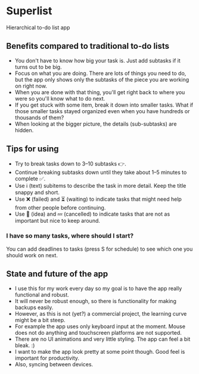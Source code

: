 # Superlist
Hierarchical to-do list app

## Benefits compared to traditional to-do lists
- You don't have to know how big your task is. Just add subtasks if it turns out to be big.
- Focus on what you are doing. There are lots of things you need to do, but the app only shows only the subtasks of the piece you are working on right now.
- When you are done with that thing, you'll get right back to where you were so you'll know what to do next.
- If you get stuck with some item, break it down into smaller tasks. What if those smaller tasks stayed organized even when you have hundreds or thousands of them?
- When looking at the bigger picture, the details (sub-subtasks) are hidden.

## Tips for using
- Try to break tasks down to 3–10 subtasks 👉.
- Continue breaking subtasks down until they take about 1–5 minutes to complete ✅.
- Use ℹ️ (text) subitems to describe the task in more detail. Keep the title snappy and short.
- Use ❌ (failed) and ⏳ (waiting) to indicate tasks that might need help  from other people before continuing.
- Use 🦄 (idea) and 💤 (cancelled) to indicate tasks that are not as important but nice to keep around.

### I have so many tasks, where should I start?
You can add deadlines to tasks (press S for schedule) to see which one you should work on next.

## State and future of the app
- I use this for my work every day so my goal is to have the app really functional and robust.
- It will never be robust enough, so there is functionality for making backups easily.
- However, as this is not (yet?) a commercial project, the learning curve might be a bit steep.
- For example the app uses only keyboard input at the moment. Mouse does not do anything and touchscreen platforms are not supported.
- There are no UI animations and very little styling. The app can feel a bit bleak. :)
- I want to make the app look pretty at some point though. Good feel is important for productivity.
- Also, syncing between devices.
